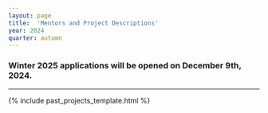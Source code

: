```yaml
---
layout: page
title:  'Mentors and Project Descriptions'
year: 2024
quarter: autumn
---
```



<h3>
Winter 2025 applications will be opened on December 9th, 2024. 
</h3>

<!--<h5>
Applicants can expect to hear back around September 19th, but potentially as late as September 23rd.
</h5>-->

<!--*Note: some of the listed projects share very similar themes to others. Unless otherwise stated, all projects are ran independently as separate projects.*-->

<hr>

{% include past_projects_template.html %}


